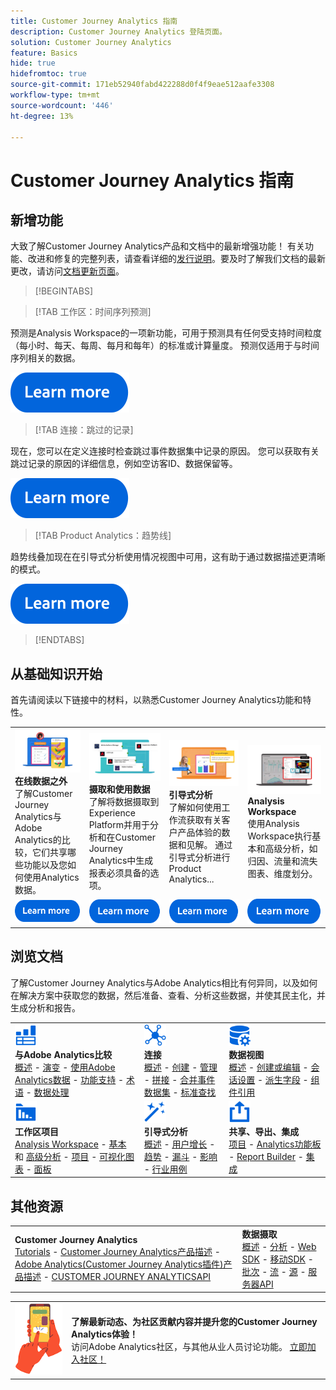 ```yaml
---
title: Customer Journey Analytics 指南
description: Customer Journey Analytics 登陆页面。
solution: Customer Journey Analytics
feature: Basics
hide: true
hidefromtoc: true
source-git-commit: 171eb52940fabd422288d0f4f9eae512aafe3308
workflow-type: tm+mt
source-wordcount: '446'
ht-degree: 13%

---
```


# Customer Journey Analytics 指南


## 新增功能

大致了解Customer Journey Analytics产品和文档中的最新增强功能！ 有关功能、改进和修复的完整列表，请查看详细的[发行说明](../release-notes/latest.md)。要及时了解我们文档的最新更改，请访问[文档更新页面](../release-notes/doc-changes.md)。

>[!BEGINTABS]

>[!TAB 工作区：时间序列预测]

预测是Analysis Workspace的一项新功能，可用于预测具有任何受支持时间粒度（每小时、每天、每周、每月和每年）的标准或计算量度。 预测仅适用于与时间序列相关的数据。

[![图像](assets/learn-more-button.svg)](../analysis-workspace/export/export-cloud.md)

>[!TAB 连接：跳过的记录]

现在，您可以在定义连接时检查跳过事件数据集中记录的原因。 您可以获取有关跳过记录的原因的详细信息，例如空访客ID、数据保留等。

[![图像](assets/learn-more-button.svg)](/help/connections/manage-connections.md)

>[!TAB Product Analytics：趋势线]

趋势线叠加现在在引导式分析使用情况视图中可用，这有助于通过数据描述更清晰的模式。

[![图像](assets/learn-more-button.svg)](/help/guided-analysis/types/usage.md)

>[!ENDTABS]

## 从基础知识开始

首先请阅读以下链接中的材料，以熟悉Customer Journey Analytics功能和特性。

<table style="table-layout:fixed">
  <tr style="border: 0;">
    <td>
    <a href="/help/getting-started/aa-vs-cja/overview.md"><img src="./assets/aa-vs-cja.png"></a>
    <div><strong>在线数据之外</strong><br/>了解Customer Journey Analytics与Adobe Analytics的比较，它们共享哪些功能以及您如何使用Analytics数据。</div>
    </td>
    <td>
    <a href="/help/data-ingestion/data-ingestion.md"><img src="./assets/data-ingestion.png"></a>
    <div><strong>摄取和使用数据</strong><br/>了解将数据摄取到Experience Platform并用于分析和在Customer Journey Analytics中生成报表必须具备的选项。</div>
    </td>
    <td>
    <a href="/help/guided-analysis/overview.md"><img src="./assets/product-analytics.png"></a>
    <div><strong>引导式分析</strong><br/>了解如何使用工作流获取有关客户产品体验的数据和见解。 通过引导式分析进行Product Analytics...
    </div>
    </td>
    <td>
    <a href="/help/analysis-workspace/home.md"><img src="./assets/workspace.png"></a>
    <div><strong>Analysis Workspace</strong><br/>使用Analysis Workspace执行基本和高级分析，如归因、流量和流失图表、维度划分。</div>
    </td>
  </tr>
  <tr style="border: 0;">
    <td align="center"><a href="/help/getting-started/aa-vs-cja/overview.md"><img src="./assets/learn-more-button.svg"></a></td>
    <td align="center"><a href="/help/data-ingestion/data-ingestion.md"><img src="./assets/learn-more-button.svg"></a></td>
    <td align="center"><a href="/help/guided-analysis/overview.md"><img src="./assets/learn-more-button.svg"></a></td>
    <td align="center"><a href="/help/analysis-workspace/home.md"><img src="./assets/learn-more-button.svg"></a></td>
    </tr>
</table>

## 浏览文档

了解Customer Journey Analytics与Adobe Analytics相比有何异同，以及如何在解决方案中获取您的数据，然后准备、查看、分析这些数据，并使其民主化，并生成分析和报告。

<table style="table-layout:auto">
  <tr style="border: 0;">
    <td>
      <img src="./assets/analytics.svg" width="35px"><br/>
      <strong>与Adobe Analytics比较</strong><br/><a href="/help/getting-started/aa-vs-cja/overview.md">概述</a> - <a href="/help/getting-started/aa-to-cja.md">演变</a> - <a href="/help/getting-started/aa-vs-cja/aa-data-in-cja.md">使用Adobe Analytics数据</a> - <a href="/help/getting-started/aa-vs-cja/cja-aa.md">功能支持</a> - <a href="/help/getting-started/aa-vs-cja/terminology.md">术语</a> - <a href="/help/getting-started/aa-vs-cja/data-processing-comparisons.md">数据处理</a>
    </td>
    <td>
      <img src="./assets/connections.svg" width="35px"><br/>
      <strong>连接</strong><br/><a href="/help/connections/overview.md">概述</a> - <a href="/help/connections/create-connection.md">创建</a> - <a href="/help/connections/manage-connections.md">管理</a> - <a href="/help/stitching/overview.md">拼接</a> - <a href="/help/connections/combined-dataset.md">合并事件数据集</a> - <a href="/help/connections/standard-lookups.md">标准查找</a>
    </td>
     <td>
      <img src="./assets/dataviews.svg" width="35px"><br/>
      <strong>数据视图</strong><br/><a href="/help/data-views/data-views.md">概述</a> - <a href="/help/data-views/create-dataview.md">创建或编辑</a> - <a href="/help/data-views/session-settings.md">会话设置</a> - <a href="/help/data-views/derived-fields/derived-fields.md">派生字段</a> - <a href="/help/data-views/component-reference.md">组件引用</a>
    </td>

</tr>
  <tr style="border: 0;">
    <td>
      <img src="./assets/workspace.svg" width="35px"><br/>
      <strong>工作区项目</strong><br/><a href="/help/analysis-workspace/home.md">Analysis Workspace</a> - <a href="/help/analysis-workspace/perform-basic-analysis.md">基本 </a> 和 <a href="/help/analysis-workspace/perform-adv-analysis.md">高级分析</a> - <a href="/help/analysis-workspace/build-workspace-project/freeform-overview.md">项目</a> - <a href="/help/analysis-workspace/visualizations/freeform-analysis-visualizations.md">可视化图表</a> - <a href="/help/analysis-workspace/c-panels/freeform-panel.md">面板</a>
    </td>
    <td>
      <img src="./assets/guided-analysis.svg" width="35px"><br/>
      <strong>引导式分析</strong><br/><a href="/help/guided-analysis/overview.md">概述</a> - <a href="/help/guided-analysis/types/active.md">用户增长</a> - <a href="/help/guided-analysis/types/usage.md">趋势</a> - <a href="/help/guided-analysis/types/friction.md">漏斗</a> - <a href="/help/guided-analysis/types/release.md">影响</a> - <a href="/help/guided-analysis/industry-use-cases.md">行业用例</a>
    </td>
    <td>
      <img src="./assets/share.svg" width="35px"><br/>
      <strong>共享、导出、集成</strong><br/><a href="/help/analysis-workspace/curate-share/share-projects.md">项目</a> - <a href="/help/mobile-app/home.md">Analytics功能板</a> - <a href="/help/report-builder/report-buider-overview.md">Report Builder</a>  - <a href="/help/integrations/overview.md">集成</a>
    </td>
  </tr>
</table>

## 其他资源

<table style="table-layout:fixed"><tr style="border: 0;">
<td><strong>Customer Journey Analytics</strong><br/>
<a href="https://experienceleague.adobe.com/docs/customer-journey-analytics-learn/tutorials/overview.html" target="_blank">Tutorials</a> - <a href="https://helpx.adobe.com/legal/product-descriptions/customer-journey-analytics.html" target="_blank">Customer Journey Analytics产品描述</a> - <a href="https://helpx.adobe.com/legal/product-descriptions/adobe-analytics-addon-customer-journey-analytics.html" target="_blank">Adobe Analytics(Customer Journey Analytics插件)产品描述</a> - <a href="https://developer.adobe.com/cja-apis/docs/" target="_blank">CUSTOMER JOURNEY ANALYTICSAPI</a>
</td>
<td><strong>数据摄取</strong><br/><a href="/help/data-ingestion/data-ingestion.md">概述</a> - <a href="/help/data-ingestion/analytics.md">分析</a> - <a href="/help/data-ingestion/aepwebsdk.md">Web SDK</a> - <a href="/help/data-ingestion/aepmobilesdk.md">移动SDK</a> - <a href="/help/data-ingestion/aepmobilesdk.md">批次</a> - <a href="/help/data-ingestion/streaming.md">流</a> - <a href="/help/data-ingestion/sources.md">源</a> - <a href="/help/data-ingestion/serverapi.md">服务器API</a>
</td>
</tr></table>


<table style="table-layout:auto" class="tablelayout-is-fixed"><tbody><tr style="border: 0;"><td><img src="./assets/newsletter.png"></td><td>
<b>了解最新动态、为社区贡献内容并提升您的Customer Journey Analytics体验！</b><br>访问Adobe Analytics社区，与其他从业人员讨论功能。 <a href="https://experienceleaguecommunities.adobe.com/t5/adobe-analytics/ct-p/adobe-analytics-community">立即加入社区！</a></td></tr></tbody></table>
